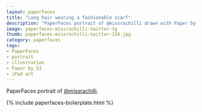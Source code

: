 ```yaml
---
layout: paperfaces
title: "Long hair wearing a fashionable scarf"
description: "PaperFaces portrait of @missrachilli drawn with Paper by 53 on an iPad."
image: paperfaces-missrachilli-twitter-lg
thumb: paperfaces-missrachilli-twitter-150.jpg
category: paperfaces
tags: 
- PaperFaces
- portrait
- illustration
- Paper by 53
- iPad art
---
```


PaperFaces portrait of [@missrachilli](http://twitter.com/missrachilli).

{% include paperfaces-boilerplate.html %}